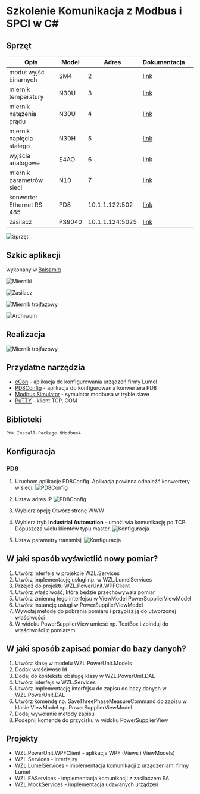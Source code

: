 # Szkolenie Komunikacja z Modbus i SPCI w C#

## Sprzęt
| Opis   | Model   | Adres  | Dokumentacja  |   |
|---|---|---|---|---|
| moduł wyjść binarnych   | SM4  | 2  |  [link](http://www.lumel.com.pl/download/Z2Z4L2x1bWVsL3BsL2RlZmF1bHRfbXVsdGlsaXN0YV9wbGlrb3cudjAvNDA2/sm4_07d_instrukcja_obslugi.pdf)  |   |
| miernik temperatury  | N30U  | 3  | [link](http://www.lumel.com.pl/download/Z2Z4L2x1bWVsL3BsL2RlZmF1bHRfbXVsdGlsaXN0YV9wbGlrb3cudjAvNjE1/n30u07a.pdf)|   |
| miernik natężenia prądu  | N30U  | 4  | [link](http://www.lumel.com.pl/download/Z2Z4L2x1bWVsL3BsL2RlZmF1bHRfbXVsdGlsaXN0YV9wbGlrb3cudjAvNjE1/n30u07a.pdf)  |   |
| miernik napięcia stałego | N30H  | 5  | [link](http://www.lumel.com.pl/download/Z2Z4L2x1bWVsL3BsL2RlZmF1bHRfbXVsdGlsaXN0YV9wbGlrb3cudjAvNjE3/n30h07a.pdf)  |   |
| wyjścia analogowe  | S4AO  | 6  | [link](http://www.lumel.com.pl/download/Z2Z4L2x1bWVsL3BsL2RlZmF1bHRfbXVsdGlsaXN0YV9wbGlrb3cudjAvNzQ4/s4ao07.pdf)  |   |
| miernik parametrów sieci  | N10  | 7  | [link](http://www.lumel.com.pl/download/Z2Z4L2x1bWVsL3BsL2RlZmF1bHRfbXVsdGlsaXN0YV9wbGlrb3cudjAvMzQ0/n10_io_interf_pl_05.01.2010.pdf)  |   |
| konwerter Ethernet RS 485 | PD8  | 10.1.1.122:502  | [link](http://www.lumel.com.pl/download/Z2Z4L2x1bWVsL3BsL2RlZmF1bHRfbXVsdGlsaXN0YV9wbGlrb3cudjAvMzk4/pd807f.pdf)  |   |
| zasilacz | PS9040  | 10.1.1.124:5025  | [link](http://www.elektroautomatik.de/en/interfaces-ifab.html)  |   |


![Sprzęt](https://content.screencast.com/users/Sulmar/folders/Default/media/26572c0d-2b92-4b14-bfed-9e7cc055a05a/DSC_0749.png)

## Szkic aplikacji
wykonany w [Balsamiq](https://balsamiq.com/)

![Mierniki](https://d2qmyw-ch3301.files.1drv.com/y4mwO0dIYFsovrbwZiMdeXT7wAT797Sq93Q-ACoGhkQCTkAPh_R-Tv29inL9fWzycKRN0UTwvlNL1KQbOQUPebYRGtSLQ_oVkZ93nGHrgUSlF4TGBXYns0lZN3Ao3a_k-ZfwgANV5GXcofD0hujqO_KnQZ1LmvZuo-shK1njtdf35drXCKHu3qh0kgXcrJI6_G4DVAzApql5xyWOgghNVS_Gw?width=615&height=400&cropmode=none)

![Zasilacz](https://d2qdyw-ch3301.files.1drv.com/y4m41eFXNzUvEOH9mophBUXXlrK2R5KuRk1n5QTmUxoDW7J3ZPgYcpb-1dsv-tTwFRWduynyUCH_iINhXao34BasKJyQhfA91ejsj_v6Z_ZedZP1oc7V3k9TXwfZn3XFE3ckTLl7nMr01TNcPg3ekCZHS1Xxlrz_YbbNm7Au3ayTr4LHNQfKr5YoX3byOvYPHg8FjzK-qAb8Ke5IGWeMuhPDg?width=615&height=400&cropmode=none)

![Miernik trójfazowy](https://d2qnyw-ch3301.files.1drv.com/y4mZzRIB8ei7D4Vk_PgddBGaZc2jPX0CgKYSi7SFSt9pFaT_tjAko9H-LLOhCG52xj5OcB5l8EY_cTmUZIWtQcfQ5f0q-7ZgAR_ajooIHs7_mZ10orkILlX-W1M5GQRISBkyFh3SV3zmmEP0nFzdjnmBH4g2Et4_Eq2lb1kpRTLv5JvP01TaVfg-jIiT0i1vVqylKS4U5D9AmqypqGhA9rasQ?width=615&height=433&cropmode=none)

![Archiwum](https://d2qcyw-ch3301.files.1drv.com/y4mxoQMutuNkCpn_ujLQ0xhD2OWVa5Y0N8YhxUjyBeE1TYSncn78mj8iHpSGH1oN39kmaDpoPmBKY_4mIX3IlzhrAq9AD2I29d6Xfo-YcWZmbiU5RL90CV74hv2CCHdmn69yJk_HphHQkPura8lJ5vTLSsqqRtnor5ON-PuMvZMnK1ITKdNEqM1hj2mOJkmpwjqJxy5xeSuIHl-2gKGj22bLg?width=615&height=400&cropmode=none)


## Realizacja

![Miernik trójfazowy](https://dmqfyw-ch3301.files.1drv.com/y4maAVQ0XccETDRAHzjMFcUxzCfqWipT2pKv2c3QosAEt8xvAPbLSnRqc1_y9izw3holVcr8_5vl2FPnMUu7CuXBQ4248rqbDpR6o34q4H9IDnuMXe64ea0yzgH49lyZHeE-8zewpKu2vyeh47yZNvT8dIJtCpKjZ3X2EYBs4yG0ACofSi6-JU48rsvtFcyWD7xmgCnM2jM-DamR3Hn2qFjyw?width=792&height=598&cropmode=none)


## Przydatne narzędzia
- [eCon](http://www.lumel.com.pl/en/download/programmer_for_lumel_products/econ/) - aplikacja do konfigurowania urządzeń firmy Lumel 
- [PD8Config](http://www.lumel.com.pl/download/Z2Z4L2x1bWVsL2VuL2RlZmF1bHRfbXVsdGlsaXN0YV9wbGlrb3cudjAvMzQ2/pd8config_install_v2.1.exe.zip) - aplikacja do konfigurowania konwertera PD8
- [Modbus Simulator](http://www.plcsimulator.org/) - symulator modbusa w trybie slave 
- [PuTTY](https://www.chiark.greenend.org.uk/~sgtatham/putty/latest.html) - klient TCP, COM

## Biblioteki
~~~
PM> Install-Package NModbus4
~~~

## Konfiguracja

### PD8
1. Uruchom aplikację PD8Config. Aplikacja powinna odnaleźć konwertery w sieci.
![PD8Config](https://content.screencast.com/users/Sulmar/folders/Jing/media/6ed26d80-38a7-4db4-9f8c-932761de9fbd/2017-05-16_1555.png)

2. Ustaw adres IP
![PD8Config](https://content.screencast.com/users/Sulmar/folders/Jing/media/34e17557-788e-4c02-b9f2-5bcace7795ab/2017-05-16_1612.png)

3. Wybierz opcję Otwórz stronę WWW

4. Wybierz tryb **Industrial Automation** - umożliwia komunikację po TCP. Dopuszcza wielu klientów typu master.
![Konfiguracja](https://content.screencast.com/users/Sulmar/folders/Jing/media/d1ab6149-a0a7-419b-b91c-4356c076538f/2017-05-04_2017.png)

5. Ustaw parametry transmisji
![Konfiguracja](https://content.screencast.com/users/Sulmar/folders/Jing/media/abcfbf61-3ec6-4c0a-b18b-5f431bbe962e/pd8-config.png)





## W jaki sposób wyświetlić nowy pomiar?
1. Utwórz interfejs w projekcie WZL.Services
2. Utwórz implementację usługi np. w WZL.LumelServices
3. Przejdź do projektu WZL.PowerUnit.WPFClient
4. Utwórz właściwość, która będzie przechowywała pomiar
5. Utwórz zmienną tego interfejsu w ViewModel PowerSupplierViewModel
6. Utwórz instancję usługi w PowerSupplierViewModel 
7. Wywołaj metodę do pobrania pomiaru i przypisz ją do utworzonej właściwości
8. W widoku PowerSupplierView umieść np. TextBox i zbinduj do właściwości z pomiarem

## W jaki sposób zapisać pomiar do bazy danych?

1. Utwórz klasę w modelu WZL.PowerUnit.Models
2. Dodak właściwość Id
3. Dodaj do kontekstu obsługę klasy w WZL.PowerUnit.DAL
4. Utwórz interfejs w WZL.Services
5. Utwórz implementację interfejsu do zapisu do bazy danych w WZL.PowerUnit.DAL
6. Utwórz komendę np. SaveThreePhaseMeasureCommand 
do zapisu w klasie ViewModel np. PowerSupplierViewModel 
7. Dodaj wywołanie metody zapisu  
8. Podepnij komendę do przycisku w widoku PowerSupplierView


## Projekty
- WZL.PowerUnit.WPFClient - aplikacja WPF (Views i ViewModels)
- WZL.Services - interfejsy
- WZL.LumelServices - implementacja komunikacji z urządzeniami firmy Lumel
- WZL.EAServices - implementacja komunikacji z zasilaczem EA
- WZL.MockServices - implementacja udawanych urządzeń
